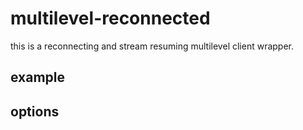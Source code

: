 multilevel-reconnected
======================

this is a reconnecting and stream resuming multilevel client wrapper.

example
-------


options
-------



 
